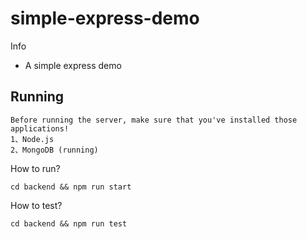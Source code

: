 # simple-express-demo
Info
  * A simple express demo

## Running

```
Before running the server, make sure that you've installed those applications!
1、Node.js
2、MongoDB (running)
```

How to run?
```
cd backend && npm run start
```

How to test?
```
cd backend && npm run test
```